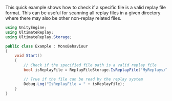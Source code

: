 
This quick example shows how to check if a specific file is a valid replay file format. This can be useful for scanning all replay files in a given directory where there may also be other non-replay related files.

```cs
using UnityEngine;
using UltimateReplay;
using UltimateReplay.Storage;

public class Example : MonoBehaviour
{
	void Start()
	{
		// Check if the specified file path is a valid replay file
		bool isReplayFile = ReplayFileStorage.IsReplayFile("MyReplays/Test.replay");

		// True if the file can be read by the replay system
		Debug.Log("IsReplayFile = " + isReplayFile);
	}
}
```
